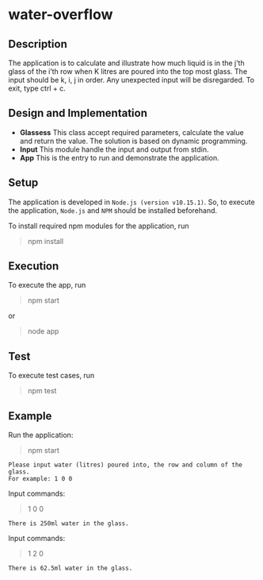 # water-overflow

## Description
The application is to calculate and illustrate how much liquid is in the j’th glass of the i’th row when K litres are poured into the top
most glass. The input should be k, i, j in order. Any unexpected input will be disregarded. To exit, type ctrl + c.

## Design and Implementation
* **Glassess**
This class accept required parameters, calculate the value and return the value. The solution is based on dynamic programming.
* **Input**
This module handle the input and output from stdin.
* **App**
This is the entry to run and demonstrate the application.

## Setup
The application is developed in `Node.js (version v10.15.1)`. So, to execute the application, `Node.js` and `NPM` should be installed beforehand.

To install required npm modules for the application, run
> npm install 

## Execution
To execute the app, run
> npm start

or
> node app

## Test
To execute test cases, run
> npm test

## Example
Run the application:
> npm start

```
Please input water (litres) poured into, the row and column of the glass.
For example: 1 0 0
```
Input commands:
> 1 0 0

```
There is 250ml water in the glass.
```
Input commands:
> 1 2 0

```
There is 62.5ml water in the glass.
```